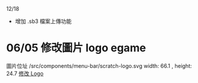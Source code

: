12/18
- 增加 .sb3 檔案上傳功能



# 06/05 修改圖片 logo egame
圖片位址
/src/components/menu-bar/scratch-logo.svg
width: 66.1 , height: 24.7
[修改 Logo](https://boxy-svg.com/app/disk:vF7kdb0VO0)
